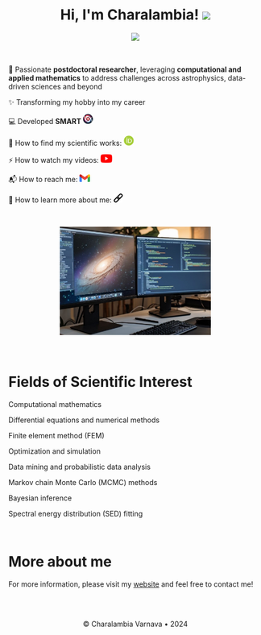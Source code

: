 <h1 align="center">Hi, I'm Charalambia! <img src="https://media.giphy.com/media/hvRJCLFzcasrR4ia7z/giphy.gif" width="30px"></h1> 
<p align="center"> <img src="https://komarev.com/ghpvc/?username=Cover&label=Profile%20views&color=orange&style=flat" /> </p>

<br>

👀 Passionate **postdoctoral researcher**, leveraging **computational and applied mathematics** to address challenges across astrophysics, data-driven sciences and beyond

✨ Transforming my hobby into my career

💻 Developed **SMART** [<img src="https://github.com/ch-var/ch-var/blob/main/assets/SMART_logo_for_profile.png" width="20" height="20">](https://github.com/ch-var/SMART)

🔭 How to find my scientific works: [<img src="/assets/orcid.png" width="20" height="20">](https://orcid.org/0009-0004-6200-0919)

⚡ How to watch my videos: [<img src="/assets/YouTube.png" width="23" height="17">](https://www.youtube.com/channel/UC6Yyxgp4KmtX6cXLyw_jb9Q)

📬 How to reach me: [<img src="/assets/gmail.png" width="21" height="15">](mailto:varnava.haris@gmail.com) 

🎯 How to learn more about me: [<img src="/assets/link.jpg" width="18" height="18">](https://ch-var.github.io)

<br>

<p align="center"><img src="/assets/office.png" width="300" height:auto; </p>

<br> 
<br>
<br>

Fields of Scientific Interest
=============
Computational mathematics

Differential equations and numerical methods

Finite element method (FEM)

Optimization and simulation

Data mining and probabilistic data analysis

Markov chain Monte Carlo (MCMC) methods

Bayesian inference

Spectral energy distribution (SED) fitting

<br>

More about me
=============
For more information, please visit my [website](https://ch-var.github.io) and feel free to contact me!

<br> <br>

<p align="center">© Charalambia Varnava • 2024</p>
